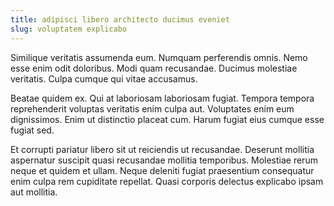 ```yaml
---
title: adipisci libero architecto ducimus eveniet
slug: voluptatem explicabo
---
```


Similique veritatis assumenda eum. Numquam perferendis omnis. Nemo esse enim odit doloribus. Modi quam recusandae. Ducimus molestiae veritatis. Culpa cumque qui vitae accusamus.

Beatae quidem ex. Qui at laboriosam laboriosam fugiat. Tempora tempora reprehenderit voluptas veritatis enim culpa aut. Voluptates enim eum dignissimos. Enim ut distinctio placeat cum. Harum fugiat eius cumque esse fugiat sed.

Et corrupti pariatur libero sit ut reiciendis ut recusandae. Deserunt mollitia aspernatur suscipit quasi recusandae mollitia temporibus. Molestiae rerum neque et quidem et ullam. Neque deleniti fugiat praesentium consequatur enim culpa rem cupiditate repellat. Quasi corporis delectus explicabo ipsam aut mollitia.
